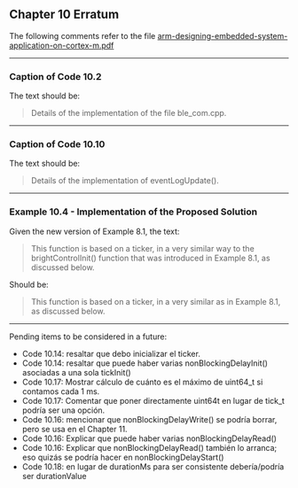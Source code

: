 ## Chapter 10 Erratum

The following comments refer to the file [arm-designing-embedded-system-application-on-cortex-m.pdf](https://armkeil.blob.core.windows.net/developer/Files/pdf/ebook/arm-designing-embedded-system-application-cortex-m.pdf)

---

### Caption of Code 10.2

The text should be:

> Details of the implementation of the file ble_com.cpp.

---

### Caption of Code 10.10

The text should be:

> Details of the implementation of eventLogUpdate().

---

### Example 10.4 - Implementation of the Proposed Solution

Given the new version of Example 8.1, the text:

> This function is based on a ticker, in a very similar way to the brightControlInit() function that was introduced in Example 8.1, as discussed below. 

Should be:

> This function is based on a ticker, in a very similar as in Example 8.1, as discussed below. 

---

Pending items to be considered in a future:
- Code 10.14: resaltar que debo inicializar el ticker.
- Code 10.14: resaltar que puede haber varias nonBlockingDelayInit() asociadas a una sola tickInit()
- Code 10.17: Mostrar cálculo de cuánto es el máximo de uint64_t si contamos cada 1 ms.
- Code 10.17: Comentar que  poner directamente uint64t en lugar de tick_t podría ser una opción.
- Code 10.16: mencionar que nonBlockingDelayWrite() se podría borrar, pero se usa en el Chapter 11.
- Code 10.16: Explicar que puede haber varias nonBlockingDelayRead()
- Code 10.16: Explicar que nonBlockingDelayRead() también lo arranca; eso quizás se podría hacer en nonBlockingDelayStart()
- Code 10.18: en lugar de durationMs para ser consistente debería/podría ser durationValue
